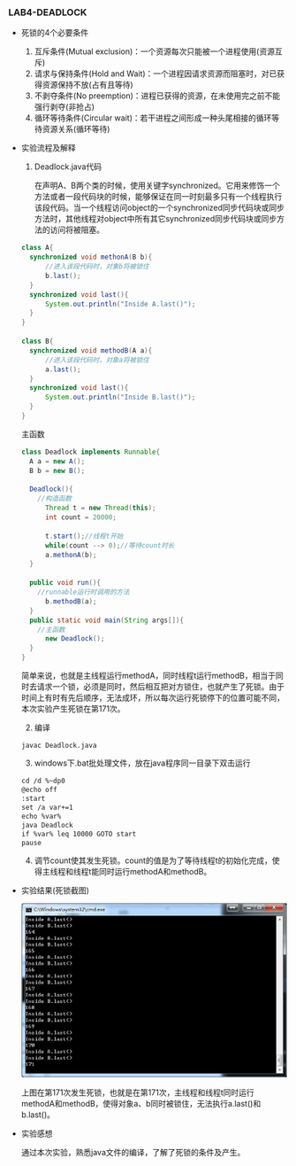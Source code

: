 ### LAB4-DEADLOCK

- 死锁的4个必要条件

  1. 互斥条件(Mutual exclusion)：一个资源每次只能被一个进程使用(资源互斥)
  2. 请求与保持条件(Hold and Wait)：一个进程因请求资源而阻塞时，对已获得资源保持不放(占有且等待)
  3. 不剥夺条件(No preemption)：进程已获得的资源，在未使用完之前不能强行剥夺(非抢占)
  4. 循环等待条件(Circular wait)：若干进程之间形成一种头尾相接的循环等待资源关系(循环等待)

- 实验流程及解释

  1. Deadlock.java代码

     ​在声明A、B两个类的时候，使用关键字synchronized。它用来修饰一个方法或者一段代码块的时候，能够保证在同一时刻最多只有一个线程执行该段代码。当一个线程访问object的一个synchronized同步代码块或同步方法时，其他线程对object中所有其它synchronized同步代码块或同步方法的访问将被阻塞。

  ```java
  class A{
  	synchronized void methonA(B b){
        //进入该段代码时，对象b将被锁住
  		b.last();
  	}
  	synchronized void last(){
  		System.out.println("Inside A.last()");
  	}
  }

  class B{
  	synchronized void methodB(A a){
        //进入该段代码时，对象a将被锁住
  		a.last();
  	}
  	synchronized void last(){
  		System.out.println("Inside B.last()");
  	}
  }
  ```

  主函数

  ```java
  class Deadlock implements Runnable{
    A a = new A();
    B b = new B();

    Deadlock(){
      //构造函数
        Thread t = new Thread(this);
        int count = 20000;

        t.start();//线程t开始
        while(count --> 0);//等待count时长
        a.methonA(b);
    }

    public void run(){
      //runnable运行时调用的方法
        b.methodB(a);
    }
    public static void main(String args[]){
      //主函数
        new Deadlock();
    }
  }
  ```

  ​	简单来说，也就是主线程运行methodA，同时线程t运行methodB，相当于同时去请求一个锁，必须是同时，然后相互把对方锁住，也就产生了死锁。由于时间上有时有先后顺序，无法成环，所以每次运行死锁停下的位置可能不同，本次实验产生死锁在第171次。

  2. 编译

  ```
  javac Deadlock.java
  ```

  3. windows下.bat批处理文件，放在java程序同一目录下双击运行

  ```
  cd /d %~dp0
  @echo off
  :start
  set /a var+=1
  echo %var%
  java Deadlock
  if %var% leq 10000 GOTO start
  pause
  ```

  4. 调节count使其发生死锁。count的值是为了等待线程t的初始化完成，使得主线程和线程t能同时运行methodA和methodB。

- 实验结果(死锁截图)

  ![Deadlock](Deadlock.png)

  上图在第171次发生死锁，也就是在第171次，主线程和线程t同时运行methodA和methodB，使得对象a、b同时被锁住，无法执行a.last()和b.last()。

- 实验感想

  通过本次实验，熟悉java文件的编译，了解了死锁的条件及产生。

  ​